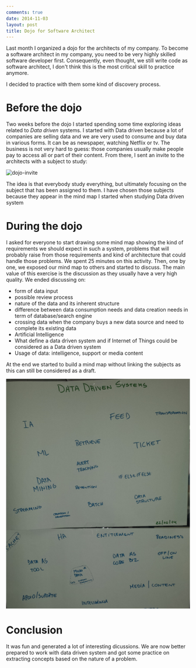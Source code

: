 ```yaml
---
comments: true
date: 2014-11-03
layout: post
title: Dojo for Software Architect
---
```


Last month I organized a dojo for the architects of my company. To become a software architect in my company, you need to be very highly skilled software developer first. Consequently, even thought, we still write code as software architect, I don't think this is the most critical skill to practice anymore. 

I decided to practice with them some kind of discovery process. 

# Before the dojo

Two weeks before the dojo I started spending some time exploring ideas related to  *Data driven* systems. I started with Data driven because a lot of companies are selling data and we are very used to consume and buy data in various forms. It can be as newspaper, watching Netflix or tv. The business is not very hard to guess: those companies usually make people pay to access all or part of their content. From there, I sent an invite to the architects with a subject to study:


![dojo-invite](https://pbs.twimg.com/media/B0eUTv8CYAEgxwp.png:medium)

The idea is that everybody study everything, but ultimately focusing on the subject that has been assigned to them. I have chosen those subjects because they appear in the mind map I started when studying Data driven system

# During the dojo

I asked for everyone to start drawing some mind map showing the kind of requirements we should expect in such a system, problems that will probably raise from those requirements and  kind of architecture that could handle those problems. We spent 25 minutes on this activity.
Then, one by one, we exposed our mind map to others and started to discuss. The main value of this exercise is the discussion as they usually have a very high quality. We ended discussing on:

* form of data input
* possible review process
* nature of the data and its inherent structure
* difference between data consumption needs and data creation needs in term of database/search engine
* crossing data when the company buys a new data source and need to complete its existing data
* Artificial Intelligence
* What define a data driven system and if Internet of Things could be considered as a Data driven system
* Usage of data: intelligence, support or media content

At the end we started to build a mind map without linking the subjects as this can still be considered as a draft.

![data-driven-concepts.png](/static/images/data-driven-concepts.png)

# Conclusion

It was fun and generated a lot of interesting dicussions. We are now better prepared to work with data driven system and got some practice on extracting concepts based on the nature of a problem.
